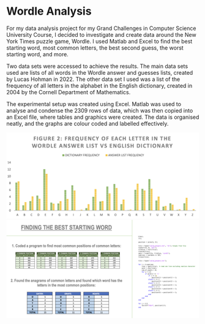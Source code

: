 # Wordle Analysis

For my data analysis project for my Grand Challenges in Computer Science University Course, I decided to investigate and create data around the New York Times puzzle game, Wordle. I used Matlab and Excel to find the best starting word, most common letters, the best second guess, the worst starting word, and more.

Two data sets were accessed to achieve the results. The main data sets used are lists of all words in the Wordle answer and guesses lists, created by Lucas Hohman in 2022. The other data set I used was a list of the frequency of all letters in the alphabet in the English dictionary, created in 2004 by the Cornell Department of Mathematics.

The experimental setup was created using Excel. Matlab was used to analyse and condense the 2309 rows of data, which was then copied into an Excel file, where tables and graphics were created. The data is organised neatly, and the graphs are colour coded and labelled effectively.

![alt text](graph.png)
![alt text](presentation.png)
